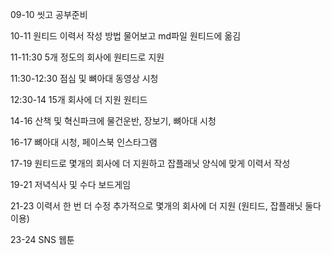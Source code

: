 09-10 씻고 공부준비

10-11 원티드 이력서 작성 방법 물어보고 md파일 원티드에 옮김

11-11:30 5개 정도의 회사에 원티드로 지원

11:30-12:30 점심 및 뼈아대 동영상 시청

12:30-14 15개 회사에 더 지원 원티드

14-16 산책 및 혁신파크에 물건운반, 장보기, 뼈아대 시청

16-17 뼈아대 시청, 페이스북 인스타그램

17-19 원티드로 몇개의 회사에 더 지원하고 잡플래닛 양식에 맞게 이력서 작성

19-21 저녁식사 및 수다 보드게임

21-23 이력서 한 번 더 수정 추가적으로 몇개의 회사에 더 지원 (원티드, 잡플래닛 둘다 이용)

23-24 SNS 웹툰